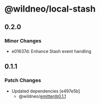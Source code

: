 # @wildneo/local-stash

## 0.2.0

### Minor Changes

- e01637d: Enhance Stash event handling

## 0.1.1

### Patch Changes

- Updated dependencies [e497e5b]
  - @wildneo/emitter@0.1.1

